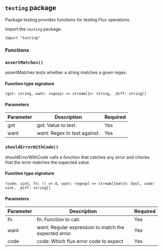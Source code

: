 ## `testing` package

Package testing provides functions for testing Flux operations.

Import the `testing` package:

```flux
import "testing"
```

### Functions

### `assertMatches()`

assertMatches tests whether a string matches a given regex.

#### Function type signature

```flux
(got: string, want: regexp) => stream[{v: string, _diff: string}]
```

#### Parameters

| Parameter | Description | Required |
| --- | --- | --- |
| got | got: Value to test. | Yes |
| want | want: Regex to test against. | Yes |
### `shouldErrorWithCode()`

shouldErrorWithCode calls a function that catches any error and checks that the error matches the expected value.

#### Function type signature

```flux
(code: uint, fn: () => A, want: regexp) => stream[{match: bool, code: uint, _diff: string}]
```

#### Parameters

| Parameter | Description | Required |
| --- | --- | --- |
| fn | fn: Function to call. | Yes |
| want | want: Regular expression to match the expected error. | Yes |
| code | code: Which flux error code to expect | Yes |
